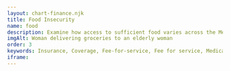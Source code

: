```yaml
---
layout: chart-finance.njk
title: Food Insecurity
name: food
description: Examine how access to sufficient food varies across the Medicare population.
imgAlt: Woman delivering groceries to an elderly woman
order: 3
keywords: Insurance, Coverage, Fee-for-service, Fee for service, Medicare Advantage, MA, Chronic, Sex, Gender, Age, Language, English, Income, Race, Ethnicity, Dual eligible, Dual, Dually eligible, Geography, Urban, Rural, Region, Metropolitan, Health status, Disability, Financial security, Cost, Costs, Money, Finance, Finances, Behavior, Supplies, Needs, Necessities, Eat, Ate, Meals, Afford, Hunger, Hungry, Nutrition, Access, Access to care
iframe: 
---
```

